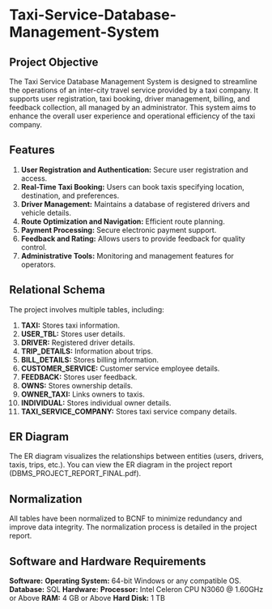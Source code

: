 # Taxi-Service-Database-Management-System
## Project Objective
The Taxi Service Database Management System is designed to streamline the operations of an inter-city travel service provided by a taxi company. It supports user registration, taxi booking, driver management, billing, and feedback collection, all managed by an administrator. This system aims to enhance the overall user experience and operational efficiency of the taxi company.
## Features
1. **User Registration and Authentication:** Secure user registration and access.
2. **Real-Time Taxi Booking:** Users can book taxis specifying location, destination, and preferences.
3. **Driver Management:** Maintains a database of registered drivers and vehicle details.
4. **Route Optimization and Navigation:** Efficient route planning.
5. **Payment Processing:** Secure electronic payment support.
6. **Feedback and Rating:** Allows users to provide feedback for quality control.
7. **Administrative Tools:** Monitoring and management features for operators.
## Relational Schema
The project involves multiple tables, including:
1. **TAXI:** Stores taxi information.
2. **USER_TBL:** Stores user details.
3. **DRIVER:** Registered driver details.
4. **TRIP_DETAILS:** Information about trips.
5. **BILL_DETAILS:** Stores billing information.
6. **CUSTOMER_SERVICE:** Customer service employee details.
7. **FEEDBACK:** Stores user feedback.
8. **OWNS:** Stores ownership details.
9. **OWNER_TAXI:** Links owners to taxis.
10. **INDIVIDUAL:** Stores individual owner details.
11. **TAXI_SERVICE_COMPANY:** Stores taxi service company details.
## ER Diagram
The ER diagram visualizes the relationships between entities (users, drivers, taxis, trips, etc.). You can view the ER diagram in the project report (DBMS_PROJECT_REPORT_FINAL.pdf).
## Normalization
All tables have been normalized to BCNF to minimize redundancy and improve data integrity. The normalization process is detailed in the project report.
## Software and Hardware Requirements
**Software:** 
**Operating System:** 64-bit Windows or any compatible OS.
**Database:** SQL
**Hardware:**
**Processor:** Intel Celeron CPU N3060 @ 1.60GHz or Above
**RAM:** 4 GB or Above
**Hard Disk:** 1 TB
